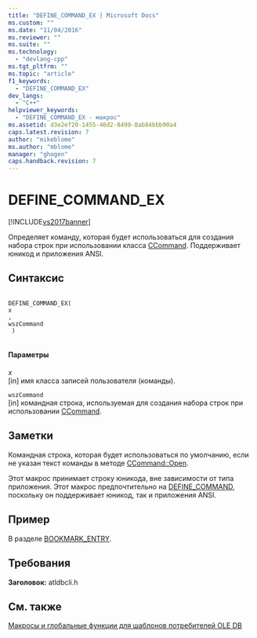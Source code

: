 ```yaml
---
title: "DEFINE_COMMAND_EX | Microsoft Docs"
ms.custom: ""
ms.date: "11/04/2016"
ms.reviewer: ""
ms.suite: ""
ms.technology: 
  - "devlang-cpp"
ms.tgt_pltfrm: ""
ms.topic: "article"
f1_keywords: 
  - "DEFINE_COMMAND_EX"
dev_langs: 
  - "C++"
helpviewer_keywords: 
  - "DEFINE_COMMAND_EX - макрос"
ms.assetid: d3e2ef20-1455-46d2-8499-8ab84bbb90a4
caps.latest.revision: 7
author: "mikeblome"
ms.author: "mblome"
manager: "ghogen"
caps.handback.revision: 7
---
```

# DEFINE_COMMAND_EX
[!INCLUDE[vs2017banner](../../assembler/inline/includes/vs2017banner.md)]

Определяет команду, которая будет использоваться для создания набора строк при использовании класса [CCommand](../../data/oledb/ccommand-class.md).  Поддерживает юникод и приложения ANSI.  
  
## Синтаксис  
  
```  
  
DEFINE_COMMAND_EX(  
x  
,   
wszCommand  
 )  
  
```  
  
#### Параметры  
 *x*  
 \[in\] имя класса записей пользователя \(команды\).  
  
 `wszCommand`  
 \[in\] командная строка, используемая для создания набора строк при использовании [CCommand](../../data/oledb/ccommand-class.md).  
  
## Заметки  
 Командная строка, которая будет использоваться по умолчанию, если не указан текст команды в методе [CCommand::Open](../../data/oledb/ccommand-open.md).  
  
 Этот макрос принимает строку юникода, вне зависимости от типа приложения.  Этот макрос предпочтительно на [DEFINE\_COMMAND](../../data/oledb/define-command.md), поскольку он поддерживает юникод, так и приложения ANSI.  
  
## Пример  
 В разделе [BOOKMARK\_ENTRY](../../data/oledb/bookmark-entry.md).  
  
## Требования  
 **Заголовок:** atldbcli.h  
  
## См. также  
 [Макросы и глобальные функции для шаблонов потребителей OLE DB](../Topic/Macros%20and%20Global%20Functions%20for%20OLE%20DB%20Consumer%20Templates.md)